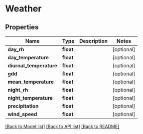 # Weather

## Properties
Name | Type | Description | Notes
------------ | ------------- | ------------- | -------------
**day_rh** | **float** |  | [optional] 
**day_temperature** | **float** |  | [optional] 
**diurnal_temperature** | **float** |  | [optional] 
**gdd** | **float** |  | [optional] 
**mean_temperature** | **float** |  | [optional] 
**night_rh** | **float** |  | [optional] 
**night_temperature** | **float** |  | [optional] 
**precipitation** | **float** |  | [optional] 
**wind_speed** | **float** |  | [optional] 

[[Back to Model list]](../README.md#documentation-for-models) [[Back to API list]](../README.md#documentation-for-api-endpoints) [[Back to README]](../README.md)


